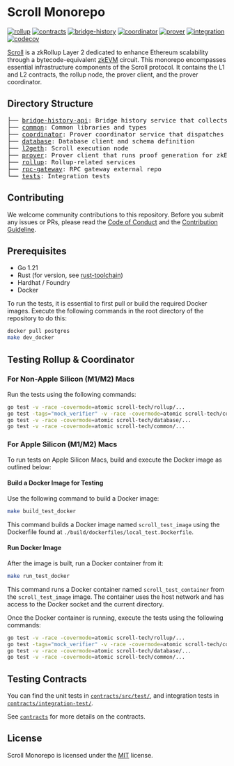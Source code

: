 # Scroll Monorepo

[![rollup](https://github.com/scroll-tech/scroll/actions/workflows/rollup.yml/badge.svg)](https://github.com/scroll-tech/scroll/actions/workflows/rollup.yml)
[![contracts](https://github.com/scroll-tech/scroll/actions/workflows/contracts.yml/badge.svg)](https://github.com/scroll-tech/scroll/actions/workflows/contracts.yml)
[![bridge-history](https://github.com/scroll-tech/scroll/actions/workflows/bridge_history_api.yml/badge.svg)](https://github.com/scroll-tech/scroll/actions/workflows/bridge_history_api.yml)
[![coordinator](https://github.com/scroll-tech/scroll/actions/workflows/coordinator.yml/badge.svg)](https://github.com/scroll-tech/scroll/actions/workflows/coordinator.yml)
[![prover](https://github.com/scroll-tech/scroll/actions/workflows/prover.yml/badge.svg)](https://github.com/scroll-tech/scroll/actions/workflows/prover.yml)
[![integration](https://github.com/scroll-tech/scroll/actions/workflows/integration.yml/badge.svg)](https://github.com/scroll-tech/scroll/actions/workflows/integration.yml)
[![codecov](https://codecov.io/gh/scroll-tech/scroll/branch/develop/graph/badge.svg?token=VJVHNQWGGW)](https://codecov.io/gh/scroll-tech/scroll)

<a href="https://scroll.io">Scroll</a> is a zkRollup Layer 2 dedicated to enhance Ethereum scalability through a bytecode-equivalent [zkEVM](https://github.com/scroll-tech/zkevm-circuits) circuit. This monorepo encompasses essential infrastructure components of the Scroll protocol. It contains the L1 and L2 contracts, the rollup node, the prover client, and the prover coordinator.

## Directory Structure

<pre>
├── <a href="./bridge-history-api/">bridge-history-api</a>: Bridge history service that collects deposit and withdraw events from both L1 and L2 chains and generates withdrawal proofs
├── <a href="./common/">common</a>: Common libraries and types
├── <a href="./coordinator/">coordinator</a>: Prover coordinator service that dispatches proving tasks to provers
├── <a href="./database">database</a>: Database client and schema definition
├── <a href="https://github.com/scroll-tech/go-ethereum">l2geth</a>: Scroll execution node
├── <a href="./prover">prover</a>: Prover client that runs proof generation for zkEVM circuit and aggregation circuit
├── <a href="./rollup">rollup</a>: Rollup-related services
├── <a href="./rpc-gateway">rpc-gateway</a>: RPC gateway external repo
└── <a href="./tests">tests</a>: Integration tests
</pre>

## Contributing

We welcome community contributions to this repository. Before you submit any issues or PRs, please read the [Code of Conduct](CODE_OF_CONDUCT.md) and the [Contribution Guideline](CONTRIBUTING.md).

## Prerequisites
+ Go 1.21
+ Rust (for version, see [rust-toolchain](./common/libzkp/impl/rust-toolchain))
+ Hardhat / Foundry
+ Docker

To run the tests, it is essential to first pull or build the required Docker images. Execute the following commands in the root directory of the repository to do this:

```bash
docker pull postgres
make dev_docker
```

## Testing Rollup & Coordinator

### For Non-Apple Silicon (M1/M2) Macs

Run the tests using the following commands:

```bash
go test -v -race -covermode=atomic scroll-tech/rollup/...
go test -tags="mock_verifier" -v -race -covermode=atomic scroll-tech/coordinator/...
go test -v -race -covermode=atomic scroll-tech/database/...
go test -v -race -covermode=atomic scroll-tech/common/...
```

### For Apple Silicon (M1/M2) Macs

To run tests on Apple Silicon Macs, build and execute the Docker image as outlined below:

#### Build a Docker Image for Testing

Use the following command to build a Docker image:

```bash
make build_test_docker
```

This command builds a Docker image named `scroll_test_image` using the Dockerfile found at `./build/dockerfiles/local_test.Dockerfile`.

#### Run Docker Image

After the image is built, run a Docker container from it:

```bash
make run_test_docker
```

This command runs a Docker container named `scroll_test_container` from the `scroll_test_image` image. The container uses the host network and has access to the Docker socket and the current directory.

Once the Docker container is running, execute the tests using the following commands:

```bash
go test -v -race -covermode=atomic scroll-tech/rollup/...
go test -tags="mock_verifier" -v -race -covermode=atomic scroll-tech/coordinator/...
go test -v -race -covermode=atomic scroll-tech/database/...
go test -v -race -covermode=atomic scroll-tech/common/...
```

## Testing Contracts

You can find the unit tests in [`contracts/src/test/`](/contracts/src/test/), and integration tests in [`contracts/integration-test/`](/contracts/integration-test/).

See [`contracts`](/contracts) for more details on the contracts.

## License

Scroll Monorepo is licensed under the [MIT](./LICENSE) license.
